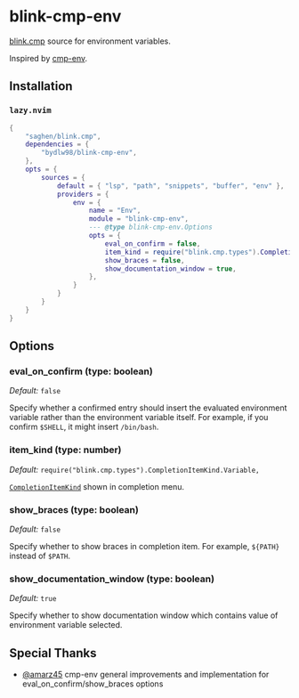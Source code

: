 # blink-cmp-env

[blink.cmp](https://github.com/Saghen/blink.cmp) source for environment variables.

Inspired by [cmp-env](https://github.com/bydlw98/cmp-env).

## Installation

### `lazy.nvim`

```lua
{
    "saghen/blink.cmp",
    dependencies = {
        "bydlw98/blink-cmp-env",
    },
    opts = {
        sources = {
            default = { "lsp", "path", "snippets", "buffer", "env" },
            providers = {
                env = {
                    name = "Env",
                    module = "blink-cmp-env",
                    --- @type blink-cmp-env.Options
                    opts = {
                        eval_on_confirm = false,
                        item_kind = require("blink.cmp.types").CompletionItemKind.Variable,
                        show_braces = false,
                        show_documentation_window = true,
                    },
                }
            }
        }
    }
}
```

## Options

### eval_on_confirm (type: boolean)

_Default:_ `false`

Specify whether a confirmed entry should insert the evaluated environment
variable rather than the environment variable itself. For example, if you
confirm `$SHELL`, it might insert `/bin/bash`.

### item_kind (type: number)

_Default:_ `require("blink.cmp.types").CompletionItemKind.Variable,`

[`CompletionItemKind`](https://github.com/Saghen/blink.cmp/blob/main/lua/blink/cmp/types.lua#L21) shown in completion menu.

### show_braces (type: boolean)

_Default:_ `false`

Specify whether to show braces in completion item. For example, `${PATH}` instead of `$PATH`.

### show_documentation_window (type: boolean)

_Default:_ `true`

Specify whether to show documentation window which contains value of environment variable selected.

## Special Thanks

- [@amarz45](https://github.com/amarz45) cmp-env general improvements and implementation for eval_on_confirm/show_braces options
